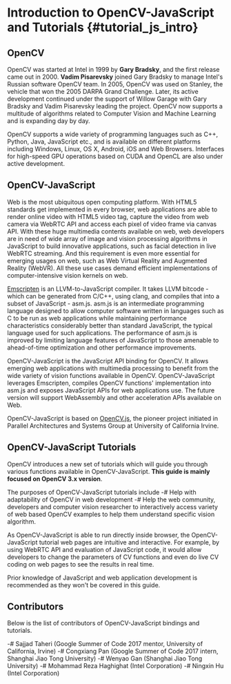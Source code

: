 Introduction to OpenCV-JavaScript and Tutorials {#tutorial_js_intro}
=======================================

OpenCV
------

OpenCV was started at Intel in 1999 by **Gary Bradsky**, and the first release came out in 2000.
**Vadim Pisarevsky** joined Gary Bradsky to manage Intel's Russian software OpenCV team. In 2005,
OpenCV was used on Stanley, the vehicle that won the 2005 DARPA Grand Challenge. Later, its active
development continued under the support of Willow Garage with Gary Bradsky and Vadim Pisarevsky
leading the project. OpenCV now supports a multitude of algorithms related to Computer Vision and
Machine Learning and is expanding day by day.

OpenCV supports a wide variety of programming languages such as C++, Python, Java, JavaScript etc.,
and is available on different platforms including Windows, Linux, OS X, Android, iOS and Web Browsers.
Interfaces for high-speed GPU operations based on CUDA and OpenCL are also under active development.

OpenCV-JavaScript
-------------

Web is the most ubiquitous open computing platform. With HTML5 standards get implemented in every browser, web applications are able to render online video with HTML5 video tag, capture the video from web camera via WebRTC API and access each pixel of video frame via canvas API. With these huge multimedia contents available on web, web developers are in need of wide array of image and vision processing algorithms in JavaScript to build innovative applications, such as facial detection in live WebRTC streaming. And this requirement is even more essential for emerging usages on web, such as Web Virtual Reality and Augmented Reality (WebVR). All these use cases demand efficient implementations of computer-intensive vision kernels on web.

[Emscripten](http://kripken.github.io/emscripten-site) is an LLVM-to-JavaScript compiler. It takes LLVM bitcode - which can be generated from C/C++, using clang, and compiles that into a subset of JavaScript - asm.js. asm.js is an intermediate programming language designed to allow computer software written in languages such as C to be run as web applications while maintaining performance characteristics considerably better than standard JavaScript, the typical language used for such applications. The performance of asm.js is improved by limiting language features of JavaScript to those amenable to ahead-of-time optimization and other performance improvements.

OpenCV-JavaScript is the JavaScript API binding for OpenCV. It allows emerging web applications with multimedia processing to benefit from the wide variety of vision functions available in OpenCV. OpenCV-JavaScript leverages Emscripten, compiles OpenCV functions' implementation into asm.js and exposes JavaScript APIs for web applications use. The future version will support WebAssembly and other acceleration APIs available on Web.

OpenCV-JavaScript is based on [OpenCV.js](https://github.com/ucisysarch/opencvjs), the pioneer project initiated in Parallel Architectures and Systems Group at University of California Irvine.


OpenCV-JavaScript Tutorials
-----------------------

OpenCV introduces a new set of tutorials which will guide you through various functions available in
OpenCV-JavaScript. **This guide is mainly focused on OpenCV 3.x version**.

The purposes of OpenCV-JavaScript tutorials include
-# Help with adaptability of OpenCV in web development
-# Help the web community, developers and computer vision researcher to interactively access variety of web based OpenCV examples to help them understand specific vision algorithm.

As OpenCV-JavaScript is able to run directly inside browser, the OpenCV-JavaScript tutorial web pages are intuitive and interactive. For example, by using WebRTC API and evaluation of JavaScript code, it would allow developers to change the parameters of CV functions and even do live CV coding on web pages to see the results in real time.

Prior knowledge of JavaScript and web application development is recommended as they won't be covered in this guide.

Contributors
------------

Below is the list of contributors of OpenCV-JavaScript bindings and tutorials.

-#  Sajjad Taheri (Google Summer of Code 2017 mentor, University of California, Irvine)
-#  Congxiang Pan (Google Summer of Code 2017 intern, Shanghai Jiao Tong University)
-#  Wenyao Gan (Shanghai Jiao Tong University)
-#  Mohammad Reza Haghighat (Intel Corporation)
-#  Ningxin Hu (Intel Corporation)